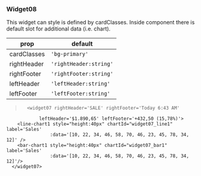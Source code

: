 ### Widget08

This widget can style is defined by cardClasses. Inside component there is default slot for additional data (i.e. chart).

prop | default
--- | ---
cardClasses | `'bg-primary'`
rightHeader | `'rightHeader:string'`
rightFooter | `'rightFooter:string'`
leftHeader  | `'leftHeader:string'`
leftFooter  | `'leftFooter:string'`

>       <widget07 rightHeader='SALE' rightFooter='Today 6:43 AM'
                leftHeader='$1.890,65' leftFooter='+432,50 (15,78%)'>
        <line-chart1 style="height:40px" chartId="widget07_line1" label='Sales'
                    :data='[10, 22, 34, 46, 58, 70, 46, 23, 45, 78, 34, 12]' />
        <bar-chart1 style="height:40px" chartId="widget07_bar1" label='Sales'
                    :data='[10, 22, 34, 46, 58, 70, 46, 23, 45, 78, 34, 12]'/>
      </widget07>
